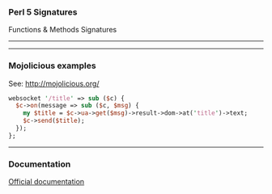 ### Perl 5 Signatures

Functions & Methods Signatures

---

---

### Mojolicious examples

See: http://mojolicious.org/

```perl
websocket '/title' => sub ($c) {
  $c->on(message => sub ($c, $msg) {
    my $title = $c->ua->get($msg)->result->dom->at('title')->text;
    $c->send($title);
  });
};
```

---

### Documentation

[Official documentation](http://perldoc.perl.org/perlsub.html#Signatures)
